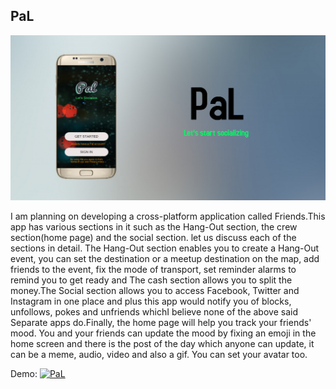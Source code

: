 ## PaL

![PaL](https://raw.githubusercontent.com/techleon/pal/master/Feature.jpg)

I am planning on developing a cross-platform application called Friends.This app has various sections in it such as the Hang-Out section, the crew section(home page) and the social section. let us discuss each of the sections in detail. The Hang-Out section enables you to create a Hang-Out event, you can set the destination or a meetup destination on the map, add friends to the event, fix the mode of transport, set reminder alarms to remind you to get ready and The cash section allows you to split the money.The Social section allows you to access Facebook, Twitter and Instagram in one place and plus this app would notify you of blocks, unfollows, pokes and unfriends whichI believe none of the above said Separate apps do.Finally, the home page will help you track your friends\' mood. You and your friends can update the mood by fixing an emoji in the home screen and there is the post of the day which anyone can update, it can be a meme, audio, video and also a gif. You can set your avatar too.

Demo:
[![PaL](https://github.com/IEEEmadC/Apps-2017/blob/master/video.png)](https://vimeo.com/225687624)
